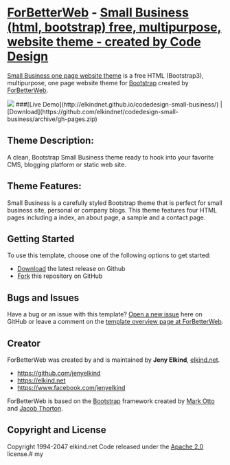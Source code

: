 # [ForBetterWeb](http://forbetterweb.com/) - [Small Business (html, bootstrap) free, multipurpose, website theme - created by Code Design](http://forbetterweb.com/blog/small-business-html-bootstrap/)

[Small Business one page website theme](http://forbetterweb.com/blog/small-business-html-bootstrap/) is a free HTML (Bootstrap3), multipurpose, one page website theme for [Bootstrap](http://getbootstrap.com/) created by [ForBetterWeb](http://forbetterweb.com/).

<img src="https://raw.githubusercontent.com/elkindnet/codedesign-small-business/gh-pages/img/screenshot.jpg">
###[Live Demo](http://elkindnet.github.io/codedesign-small-business/)   |   [Download](https://github.com/elkindnet/codedesign-small-business/archive/gh-pages.zip)

## Theme Description:

A clean, Bootstrap Small Business theme ready to hook into your favorite CMS, blogging platform or static web site.

## Theme Features:

Small Business is a carefully styled Bootstrap theme that is perfect for small business site, personal or company blogs. This theme features four HTML pages including a index, an about page, a sample and a contact page.

## Getting Started

To use this template, choose one of the following options to get started:
* [Download](https://github.com/elkindnet/codedesign-small-business/archive/gh-pages.zip) the latest release on Github
* [Fork](https://github.com/elkindnet/codedesign-small-business/fork) this repository on GitHub

## Bugs and Issues

Have a bug or an issue with this template? [Open a new issue](https://github.com/elkindnet/codedesign-small-business/issues) here on GitHub or leave a comment on the [template overview page at ForBetterWeb](http://forbetterweb.com/blog/small-business-html-bootstrap/).

## Creator

ForBetterWeb was created by and is maintained by **Jeny Elkind**, [elkind.net](http://elkind.net/).

* https://github.com/jenyelkind
* https://elkind.net
* https://www.facebook.com/jenyelkind

ForBetterWeb is based on the [Bootstrap](http://getbootstrap.com/) framework created by [Mark Otto](https://twitter.com/mdo) and [Jacob Thorton](https://twitter.com/fat).

## Copyright and License

Copyright 1994-2047 elkind.net Code released under the [Apache 2.0](https://github.com/elkindnet/codedesign-small-business/blob/gh-pages/LICENSE) license.# my
